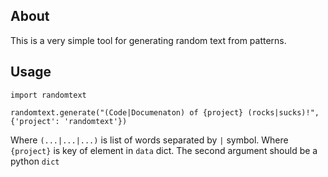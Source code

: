 About
---------------
This is a very simple tool for generating random text from patterns.

Usage
-----

	import randomtext
	
	randomtext.generate("(Code|Documenaton) of {project} (rocks|sucks)!", {'project': 'randomtext'})

Where `(...|...|...)` is list of words separated by `|` symbol.
Where `{project}` is key of element in `data` dict.
The second argument should be a python `dict`